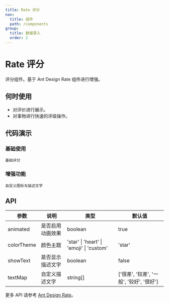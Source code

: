 ```yaml
---
title: Rate 评分
nav:
  title: 组件
  path: /components
group:
  title: 数据录入
  order: 2
---
```


# Rate 评分

评分组件。基于 Ant Design Rate 组件进行增强。

## 何时使用

- 对评价进行展示。
- 对事物进行快速的评级操作。

## 代码演示

### 基础使用

<code src="./demos/basic.tsx">基础评分</code>

### 增强功能

<code src="./demos/enhanced.tsx">自定义图标与描述文字</code>

## API

| 参数 | 说明 | 类型 | 默认值 |
| --- | --- | --- | --- |
| animated | 是否启用动画效果 | boolean | true |
| colorTheme | 颜色主题 | 'star' \| 'heart' \| 'emoji' \| 'custom' | 'star' |
| showText | 是否显示描述文字 | boolean | false |
| textMap | 自定义描述文字 | string[] | ['很差', '较差', '一般', '较好', '很好'] |

更多 API 请参考 [Ant Design Rate](https://ant.design/components/rate-cn#api)。